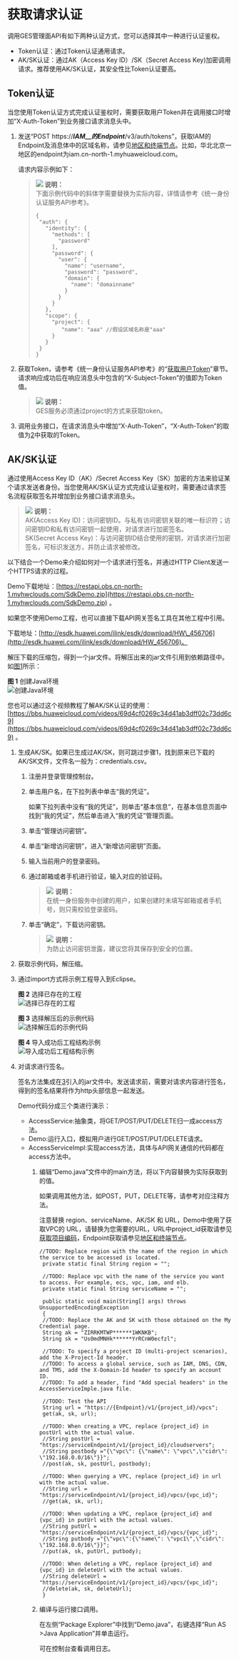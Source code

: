 # 获取请求认证<a name="ges_03_0005"></a>

调用GES管理面API有如下两种认证方式，您可以选择其中一种进行认证鉴权。

-   Token认证：通过Token认证通用请求。
-   AK/SK认证：通过AK（Access Key ID）/SK（Secret Access Key\)加密调用请求。推荐使用AK/SK认证，其安全性比Token认证要高。

## Token认证<a name="section7823611184055"></a>

当您使用Token认证方式完成认证鉴权时，需要获取用户Token并在调用接口时增加“X-Auth-Token”到业务接口请求消息头中。

1.  发送“POST https://**_IAM__的Endpoint_**/v3/auth/tokens”，获取IAM的Endpoint及消息体中的区域名称，请参见[地区和终端节点](https://developer.huaweicloud.com/endpoint?IAM)。比如，华北北京一地区的endpoint为iam.cn-north-1.myhuaweicloud.com。

    请求内容示例如下：

    >![](public_sys-resources/icon-note.gif) **说明：**   
    >下面示例代码中的斜体字需要替换为实际内容，详情请参考《统一身份认证服务API参考》。  
    >```  
    >{   
    >  "auth": {   
    >    "identity": {   
    >      "methods": [   
    >        "password"   
    >      ],   
    >      "password": {   
    >        "user": {   
    >          "name": "username",   
    >          "password": "password",   
    >          "domain": {   
    >            "name": "domainname"   
    >          }   
    >        }   
    >      }   
    >    },   
    >    "scope": {   
    >      "project": {   
    >         "name": "aaa" //假设区域名称是"aaa"  
    >      }   
    >    }   
    >  }   
    >}  
    >```  

2.  <a name="li853031184055"></a>获取Token，请参考《统一身份认证服务API参考》的“[获取用户Token](https://support.huaweicloud.com/api-iam/zh-cn_topic_0057845583.html)”章节。请求响应成功后在响应消息头中包含的“X-Subject-Token”的值即为Token值。

    >![](public_sys-resources/icon-note.gif) **说明：**   
    >GES服务必须通过project的方式来获取token。  

3.  调用业务接口，在请求消息头中增加“X-Auth-Token”，“X-Auth-Token”的取值为[2](#li853031184055)中获取的Token。

## AK/SK认证<a name="section17879983184055"></a>

通过使用Access Key ID（AK）/Secret Access Key（SK）加密的方法来验证某个请求发送者身份。当您使用AK/SK认证方式完成认证鉴权时，需要通过请求签名流程获取签名并增加到业务接口请求消息头。

>![](public_sys-resources/icon-note.gif) **说明：**   
>AK\(Access Key ID\)：访问密钥ID。与私有访问密钥关联的唯一标识符；访问密钥ID和私有访问密钥一起使用，对请求进行加密签名。  
>SK\(Secret Access Key\)：与访问密钥ID结合使用的密钥，对请求进行加密签名，可标识发送方，并防止请求被修改。  

以下结合一个Demo来介绍如何对一个请求进行签名，并通过HTTP Client发送一个HTTPS请求的过程。

Demo下载地址：[https://restapi.obs.cn-north-1.myhwclouds.com/SdkDemo.zip](https://restapi.obs.cn-north-1.myhwclouds.com/SdkDemo.zip)  。

如果您不使用Demo工程，也可以直接下载API网关签名工具在其他工程中引用。

下载地址：[http://esdk.huawei.com/ilink/esdk/download/HW\_456706](http://esdk.huawei.com/ilink/esdk/download/HW_456706)。

解压下载的压缩包，得到一个jar文件。将解压出来的jar文件引用到依赖路径中。如[图1](#fig1920019142710)所示：

**图 1**  创建Java环境<a name="fig1920019142710"></a>  
![](figures/创建Java环境.png "创建Java环境")

您也可以通过这个视频教程了解AK/SK认证的使用：[https://bbs.huaweicloud.com/videos/69d4cf0269c34d41ab3dff02c73dd6c9](https://bbs.huaweicloud.com/videos/69d4cf0269c34d41ab3dff02c73dd6c9)  。

1.  生成AK/SK。如果已生成过AK/SK，则可跳过步骤1，找到原来已下载的AK/SK文件，文件名一般为：credentials.csv。
    1.  注册并登录管理控制台。
    2.  单击用户名，在下拉列表中单击“我的凭证”。

        如果下拉列表中没有“我的凭证”，则单击“基本信息”，在基本信息页面中找到“我的凭证”，然后单击进入“我的凭证”管理页面。

    3.  单击“管理访问密钥”。
    4.  单击“新增访问密钥”，进入“新增访问密钥”页面。
    5.  输入当前用户的登录密码。
    6.  通过邮箱或者手机进行验证，输入对应的验证码。

        >![](public_sys-resources/icon-note.gif) **说明：**   
        >在统一身份服务中创建的用户，如果创建时未填写邮箱或者手机号，则只需校验登录密码。  

    7.  单击“确定”，下载访问密钥。

        >![](public_sys-resources/icon-note.gif) **说明：**   
        >为防止访问密钥泄露，建议您将其保存到安全的位置。  


2.  获取示例代码，解压缩。
3.  <a name="li19880182718301"></a>通过import方式将示例工程导入到Eclipse。

    **图 2**  选择已存在的工程<a name="fig63591219193218"></a>  
    ![](figures/选择已存在的工程.png "选择已存在的工程")

    **图 3**  选择解压后的示例代码<a name="fig511572803310"></a>  
    ![](figures/选择解压后的示例代码.png "选择解压后的示例代码")

    **图 4**  导入成功后工程结构示例<a name="fig24265463417"></a>  
    ![](figures/导入成功后工程结构示例.png "导入成功后工程结构示例")

4.  对请求进行签名。

    签名方法集成在[3](#li19880182718301)引入的jar文件中。发送请求前，需要对请求内容进行签名，得到的签名结果将作为http头部信息一起发送。

    Demo代码分成三个类进行演示：

    -   AccessService:抽象类，将GET/POST/PUT/DELETE归一成access方法。
    -   Demo:运行入口，模拟用户进行GET/POST/PUT/DELETE请求。
    -   AccessServiceImpl:实现access方法，具体与API网关通信的代码都在access方法中。
        1.  编辑“Demo.java”文件中的main方法，将以下内容替换为实际获取到的值。

            如果调用其他方法，如POST，PUT，DELETE等，请参考对应注释方法。

            注意替换 region、serviceName、AK/SK 和 URL，Demo中使用了获取VPC的 URL，请替换为您需要的URL，URL中project\_id获取请参见[获取项目编码](获取项目编码.md)，Endpoint获取请参见[地区和终端节点](https://developer.huaweicloud.md)。

            ```
            //TODO: Replace region with the name of the region in which the service to be accessed is located. 
             private static final String region = ""; 
              
             //TODO: Replace vpc with the name of the service you want to access. For example, ecs, vpc, iam, and elb. 
             private static final String serviceName = ""; 
              
             public static void main(String[] args) throws UnsupportedEncodingException 
             { 
             //TODO: Replace the AK and SK with those obtained on the My Credential page.
             String ak = "ZIRRKMTWP******1WKNKB"; 
             String sk = "Us0mdMNHk******YrRCnW0ecfzl"; 
              
             //TODO: To specify a project ID (multi-project scenarios), add the X-Project-Id header.
             //TODO: To access a global service, such as IAM, DNS, CDN, and TMS, add the X-Domain-Id header to specify an account ID.
             //TODO: To add a header, find "Add special headers" in the AccessServiceImple.java file.
              
             //TODO: Test the API
             String url = "https://{Endpoint}/v1/{project_id}/vpcs"; 
             get(ak, sk, url); 
              
             //TODO: When creating a VPC, replace {project_id} in postUrl with the actual value.
             //String postUrl = "https://serviceEndpoint/v1/{project_id}/cloudservers";
             //String postbody ="{\"vpc\": {\"name\": \"vpc\",\"cidr\": \"192.168.0.0/16\"}}";
             //post(ak, sk, postUrl, postbody);
              
             //TODO: When querying a VPC, replace {project_id} in url with the actual value.
             //String url = "https://serviceEndpoint/v1/{project_id}/vpcs/{vpc_id}";
             //get(ak, sk, url);
              
             //TODO: When updating a VPC, replace {project_id} and {vpc_id} in putUrl with the actual values.
             //String putUrl = "https://serviceEndpoint/v1/{project_id}/vpcs/{vpc_id}";
             //String putbody ="{\"vpc\":{\"name\": \"vpc1\",\"cidr\": \"192.168.0.0/16\"}}";
             //put(ak, sk, putUrl, putbody);
              
             //TODO: When deleting a VPC, replace {project_id} and {vpc_id} in deleteUrl with the actual values.
             //String deleteUrl = "https://serviceEndpoint/v1/{project_id}/vpcs/{vpc_id}";
             //delete(ak, sk, deleteUrl);
             }
            ```

        2.  编译与运行接口调用。

            在左侧“Package Explorer”中找到“Demo.java”，右键选择“Run AS \>Java Application”并单击运行。

            可在控制台查看调用日志。





